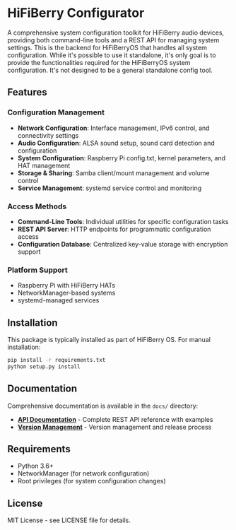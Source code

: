 # HiFiBerry Configurator

A comprehensive system configuration toolkit for HiFiBerry audio devices, providing both command-line tools and a REST API for managing system settings. This is the backend for HiFiBerryOS 
that handles all system configuration. While it's possible to use it standalone, it's only goal is to provide the functionalities required for the HiFiBerryOS system configuration. 
It's not designed to be a general standalone config tool.

## Features

### Configuration Management
- **Network Configuration**: Interface management, IPv6 control, and connectivity settings
- **Audio Configuration**: ALSA sound setup, sound card detection and configuration
- **System Configuration**: Raspberry Pi config.txt, kernel parameters, and HAT management
- **Storage & Sharing**: Samba client/mount management and volume control
- **Service Management**: systemd service control and monitoring

### Access Methods
- **Command-Line Tools**: Individual utilities for specific configuration tasks
- **REST API Server**: HTTP endpoints for programmatic configuration access
- **Configuration Database**: Centralized key-value storage with encryption support

### Platform Support
- Raspberry Pi with HiFiBerry HATs
- NetworkManager-based systems
- systemd-managed services

## Installation

This package is typically installed as part of HiFiBerry OS. For manual installation:

```bash
pip install -r requirements.txt
python setup.py install
```

## Documentation

Comprehensive documentation is available in the `docs/` directory:

- **[API Documentation](docs/api-documentation.md)** - Complete REST API reference with examples
- **[Version Management](docs/version-management.md)** - Version management and release process

## Requirements

- Python 3.6+
- NetworkManager (for network configuration)
- Root privileges (for system configuration changes)

## License

MIT License - see LICENSE file for details.
